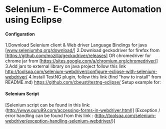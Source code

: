 # Selenium - E-Commerce Automation using Eclipse 
#### **Configuration**

 1.Download Selenium client & Web driver Language Bindings for java [www.seleniumhq.org/download/]
 2.Download geckodriver for firefox from [https://github.com/mozilla/geckodriver/releases] OR chromedriver for chrome jar from [https://sites.google.com/a/chromium.org/chromedriver/]
 3.Add jars to external library on java project follow this link http://toolsqa.com/selenium-webdriver/configure-eclipse-with-selenium-webdriver/
 4.Install TestNG plugin, follow this link (find "how to install" from README.md) https://github.com/cbeust/testng-eclipse/
Setup example for:



#### **Selenium Script**

[Selenium script can be found in this link: (http://www.guru99.com/accessing-forms-in-webdriver.html)]
[Exception / error handling can be found from this link : (http://toolsqa.com/selenium-webdriver/exception-handling-selenium-webdriver/)]

